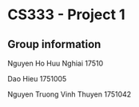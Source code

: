 # CS333 - Project 1
## Group information
Nguyen Ho Huu Nghiai 17510 

Dao Hieu 1751005 

Nguyen Truong Vinh Thuyen 1751042 


